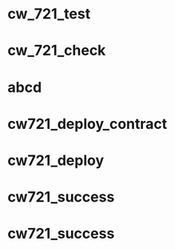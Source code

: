 # cw_721_test
# cw_721_check
# abcd
# cw721_deploy_contract
# cw721_deploy
# cw721_success
# cw721_success
